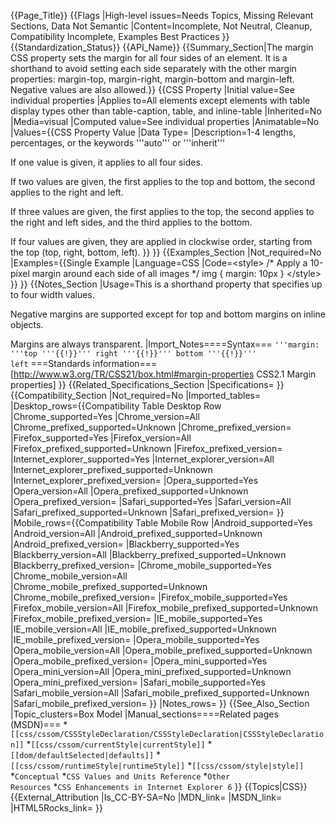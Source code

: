 {{Page_Title}}
{{Flags
|High-level issues=Needs Topics, Missing Relevant Sections, Data Not Semantic
|Content=Incomplete, Not Neutral, Cleanup, Compatibility Incomplete, Examples Best Practices
}}
{{Standardization_Status}}
{{API_Name}}
{{Summary_Section|The margin CSS property sets the margin for all four sides of an element. It is a shorthand to avoid setting each side separately with the other margin properties: margin-top, margin-right, margin-bottom and margin-left. Negative values are also allowed.}}
{{CSS Property
|Initial value=See individual properties
|Applies to=All elements except elements with table display types other than table-caption, table, and inline-table
|Inherited=No
|Media=visual
|Computed value=See individual properties
|Animatable=No
|Values={{CSS Property Value
|Data Type=<margin-width>
|Description=1-4 lengths, percentages, or the keywords '''auto''' or '''inherit'''

If one value is given, it applies to all four sides.

If two values are given, the first applies to the top and bottom, the second applies to the right and left.

If three values are given, the first applies to the top, the second applies to the right and left sides, and the third applies to the bottom.

If four values are given, they are applied in clockwise order, starting from the top (top, right, bottom, left).
}}
}}
{{Examples_Section
|Not_required=No
|Examples={{Single Example
|Language=CSS
|Code=&lt;style&gt;
    /* Apply a 10-pixel margin around each side of all images */
    img { margin: 10px }
&lt;/style&gt;
}}
}}
{{Notes_Section
|Usage=This is a shorthand property that specifies up to four width values.

Negative margins are supported except for top and bottom margins on inline objects.

Margins are always transparent.
|Import_Notes====Syntax===
<code>'''margin: '''top '''{{!}}''' right '''{{!}}''' bottom '''{{!}}''' left</code>
===Standards information===
[http://www.w3.org/TR/CSS21/box.html#margin-properties CSS2.1 Margin properties]
}}
{{Related_Specifications_Section
|Specifications=
}}
{{Compatibility_Section
|Not_required=No
|Imported_tables=
|Desktop_rows={{Compatibility Table Desktop Row
|Chrome_supported=Yes
|Chrome_version=All
|Chrome_prefixed_supported=Unknown
|Chrome_prefixed_version=
|Firefox_supported=Yes
|Firefox_version=All
|Firefox_prefixed_supported=Unknown
|Firefox_prefixed_version=
|Internet_explorer_supported=Yes
|Internet_explorer_version=All
|Internet_explorer_prefixed_supported=Unknown
|Internet_explorer_prefixed_version=
|Opera_supported=Yes
|Opera_version=All
|Opera_prefixed_supported=Unknown
|Opera_prefixed_version=
|Safari_supported=Yes
|Safari_version=All
|Safari_prefixed_supported=Unknown
|Safari_prefixed_version=
}}
|Mobile_rows={{Compatibility Table Mobile Row
|Android_supported=Yes
|Android_version=All
|Android_prefixed_supported=Unknown
|Android_prefixed_version=
|Blackberry_supported=Yes
|Blackberry_version=All
|Blackberry_prefixed_supported=Unknown
|Blackberry_prefixed_version=
|Chrome_mobile_supported=Yes
|Chrome_mobile_version=All
|Chrome_mobile_prefixed_supported=Unknown
|Chrome_mobile_prefixed_version=
|Firefox_mobile_supported=Yes
|Firefox_mobile_version=All
|Firefox_mobile_prefixed_supported=Unknown
|Firefox_mobile_prefixed_version=
|IE_mobile_supported=Yes
|IE_mobile_version=All
|IE_mobile_prefixed_supported=Unknown
|IE_mobile_prefixed_version=
|Opera_mobile_supported=Yes
|Opera_mobile_version=All
|Opera_mobile_prefixed_supported=Unknown
|Opera_mobile_prefixed_version=
|Opera_mini_supported=Yes
|Opera_mini_version=All
|Opera_mini_prefixed_supported=Unknown
|Opera_mini_prefixed_version=
|Safari_mobile_supported=Yes
|Safari_mobile_version=All
|Safari_mobile_prefixed_supported=Unknown
|Safari_mobile_prefixed_version=
}}
|Notes_rows=
}}
{{See_Also_Section
|Topic_clusters=Box Model
|Manual_sections====Related pages (MSDN)===
*<code>[[css/cssom/CSSStyleDeclaration/CSSStyleDeclaration|CSSStyleDeclaration]]</code>
*<code>[[css/cssom/currentStyle|currentStyle]]</code>
*<code>[[dom/defaultSelected|defaults]]</code>
*<code>[[css/cssom/runtimeStyle|runtimeStyle]]</code>
*<code>[[css/cssom/style|style]]</code>
*<code>Conceptual</code>
*<code>CSS Values and Units Reference</code>
*<code>Other Resources</code>
*<code>CSS Enhancements in Internet Explorer 6</code>
}}
{{Topics|CSS}}
{{External_Attribution
|Is_CC-BY-SA=No
|MDN_link=
|MSDN_link=
|HTML5Rocks_link=
}}